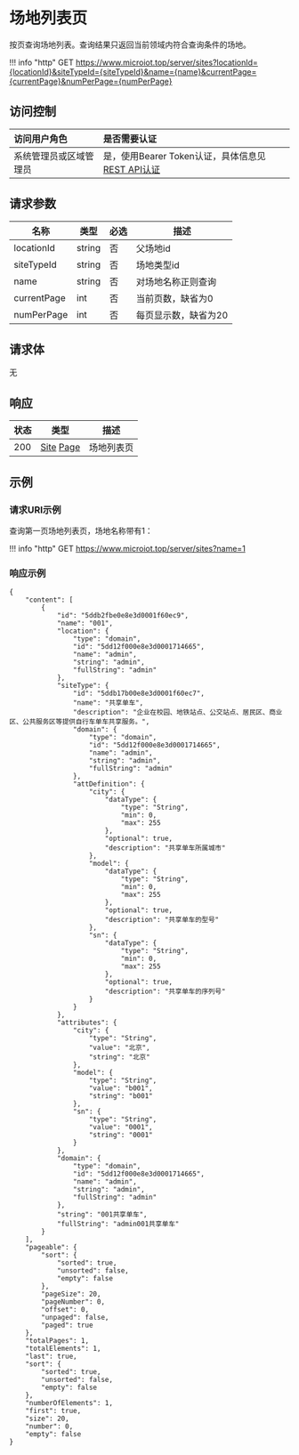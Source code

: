 # 场地列表页

按页查询场地列表。查询结果只返回当前领域内符合查询条件的场地。

!!! info "http"
    GET https://www.microiot.top/server/sites?locationId={locationId}&siteTypeId={siteTypeId}&name={name}&currentPage={currentPage}&numPerPage={numPerPage}

## 访问控制

| 访问用户角色           | 是否需要认证                                 |
| :--------------------- | :------------------------------------------- |
| 系统管理员或区域管理员 | 是，使用Bearer Token认证，具体信息见[REST API认证](../api.md) |

## 请求参数

| 名称        | 类型   | 必选 | 描述                 |
| ----------- | ------ | ---- | -------------------- |
| locationId  | string | 否   | 父场地id             |
| siteTypeId  | string | 否   | 场地类型id           |
| name        | string | 否   | 对场地名称正则查询   |
| currentPage | int    | 否   | 当前页数，缺省为0    |
| numPerPage  | int    | 否   | 每页显示数，缺省为20 |

## 请求体

无

## 响应

| 状态 | 类型                                                     | 描述       |
| ---- | -------------------------------------------------------- | ---------- |
| 200  | [Site](addsite.md#site) [Page](../../datatype/page#page) | 场地列表页 |



## 示例

### 请求URI示例

查询第一页场地列表页，场地名称带有1：

!!! info "http"
    GET https://www.microiot.top/server/sites?name=1


### 响应示例

``` mmJSON
{
    "content": [
        {
            "id": "5ddb2fbe0e8e3d0001f60ec9",
            "name": "001",
            "location": {
                "type": "domain",
                "id": "5dd12f000e8e3d0001714665",
                "name": "admin",
                "string": "admin",
                "fullString": "admin"
            },
            "siteType": {
                "id": "5ddb17b00e8e3d0001f60ec7",
                "name": "共享单车",
                "description": "企业在校园、地铁站点、公交站点、居民区、商业区、公共服务区等提供自行车单车共享服务。",
                "domain": {
                    "type": "domain",
                    "id": "5dd12f000e8e3d0001714665",
                    "name": "admin",
                    "string": "admin",
                    "fullString": "admin"
                },
                "attDefinition": {
                    "city": {
                        "dataType": {
                            "type": "String",
                            "min": 0,
                            "max": 255
                        },
                        "optional": true,
                        "description": "共享单车所属城市"
                    },
                    "model": {
                        "dataType": {
                            "type": "String",
                            "min": 0,
                            "max": 255
                        },
                        "optional": true,
                        "description": "共享单车的型号"
                    },
                    "sn": {
                        "dataType": {
                            "type": "String",
                            "min": 0,
                            "max": 255
                        },
                        "optional": true,
                        "description": "共享单车的序列号"
                    }
                }
            },
            "attributes": {
                "city": {
                    "type": "String",
                    "value": "北京",
                    "string": "北京"
                },
                "model": {
                    "type": "String",
                    "value": "b001",
                    "string": "b001"
                },
                "sn": {
                    "type": "String",
                    "value": "0001",
                    "string": "0001"
                }
            },
            "domain": {
                "type": "domain",
                "id": "5dd12f000e8e3d0001714665",
                "name": "admin",
                "string": "admin",
                "fullString": "admin"
            },
            "string": "001共享单车",
            "fullString": "admin001共享单车"
        }
    ],
    "pageable": {
        "sort": {
            "sorted": true,
            "unsorted": false,
            "empty": false
        },
        "pageSize": 20,
        "pageNumber": 0,
        "offset": 0,
        "unpaged": false,
        "paged": true
    },
    "totalPages": 1,
    "totalElements": 1,
    "last": true,
    "sort": {
        "sorted": true,
        "unsorted": false,
        "empty": false
    },
    "numberOfElements": 1,
    "first": true,
    "size": 20,
    "number": 0,
    "empty": false
}
```
